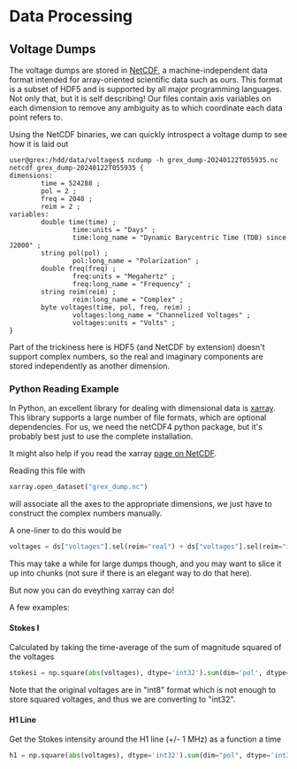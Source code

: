 # Data Processing

## Voltage Dumps

The voltage dumps are stored in [NetCDF](https://www.unidata.ucar.edu/software/netcdf/), a machine-independent
data format intended for array-oriented scientific data such as ours. This format is a subset of HDF5 and is
supported by all major programming languages. Not only that, but it is self describing! Our files contain axis
variables on each dimension to remove any ambiguity as to which coordinate each data point refers to.

Using the NetCDF binaries, we can quickly introspect a voltage dump to see how it is laid out

```shell
user@grex:/hdd/data/voltages$ ncdump -h grex_dump-20240122T055935.nc
netcdf grex_dump-20240122T055935 {
dimensions:
        time = 524288 ;
        pol = 2 ;
        freq = 2048 ;
        reim = 2 ;
variables:
        double time(time) ;
                time:units = "Days" ;
                time:long_name = "Dynamic Barycentric Time (TDB) since J2000" ;
        string pol(pol) ;
                pol:long_name = "Polarization" ;
        double freq(freq) ;
                freq:units = "Megahertz" ;
                freq:long_name = "Frequency" ;
        string reim(reim) ;
                reim:long_name = "Complex" ;
        byte voltages(time, pol, freq, reim) ;
                voltages:long_name = "Channelized Voltages" ;
                voltages:units = "Volts" ;
}
```

Part of the trickiness here is HDF5 (and NetCDF by extension) doesn't support complex numbers, so the real and imaginary components are stored independently as another dimension.

### Python Reading Example

In Python, an excellent library for dealing with dimensional data is [xarray](https://docs.xarray.dev/en/stable/getting-started-guide/index.html). This
library supports a large number of file formats, which are optional dependencies.
For us, we need the netCDF4 python package, but it's probably best just to
use the complete installation.

It might also help if you read the xarray [page on NetCDF](https://docs.xarray.dev/en/stable/user-guide/io.html).

Reading this file with

```python
xarray.open_dataset("grex_dump.nc")
```

will associate all the axes to the appropriate dimensions, we just have to construct the complex numbers manually.

A one-liner to do this would be

```python
voltages = ds["voltages"].sel(reim="real") + ds["voltages"].sel(reim="imaginary")*1j
```

This may take a while for large dumps though, and you may want to slice it up into chunks (not sure if there is an elegant way to do that here).

But now you can do eveything xarray can do!

A few examples:

#### Stokes I

Calculated by taking the time-average of the sum of magnitude squared of the voltages

```python
stokesi = np.square(abs(voltages), dtype='int32').sum(dim='pol', dtype='int32').sum(dim='reim', dtype='int32')
```
Note that the original voltages are in "int8" format which is not enough to store squared voltages, and thus we are converting to "int32".

#### H1 Line

Get the Stokes intensity around the H1 line (+/- 1 MHz) as a function a time

```python
h1 = np.square(abs(voltages), dtype='int32').sum(dim="pol", dtype='int32').sel(freq=slice(1421,1419)).sum(dim="freq", dtype='int32')
```
